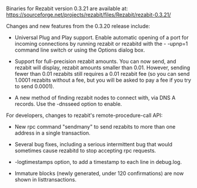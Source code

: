 Binaries for Rezabit version 0.3.21 are available at:
  https://sourceforge.net/projects/rezabit/files/Rezabit/rezabit-0.3.21/

Changes and new features from the 0.3.20 release include:

* Universal Plug and Play support.  Enable automatic opening of a port for incoming connections by running rezabit or rezabitd with the - -upnp=1 command line switch or using the Options dialog box.

* Support for full-precision rezabit amounts.  You can now send, and rezabit will display, rezabit amounts smaller than 0.01.  However, sending fewer than 0.01 rezabits still requires a 0.01 rezabit fee (so you can send 1.0001 rezabits without a fee, but you will be asked to pay a fee if you try to send 0.0001).

* A new method of finding rezabit nodes to connect with, via DNS A records. Use the -dnsseed option to enable.

For developers, changes to rezabit's remote-procedure-call API:

* New rpc command "sendmany" to send rezabits to more than one address in a single transaction.

* Several bug fixes, including a serious intermittent bug that would sometimes cause rezabitd to stop accepting rpc requests. 

* -logtimestamps option, to add a timestamp to each line in debug.log.

* Immature blocks (newly generated, under 120 confirmations) are now shown in listtransactions.
